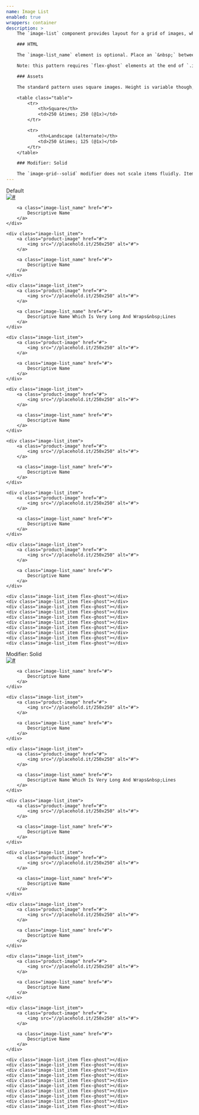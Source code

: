 ```yaml
---
name: Image List
enabled: true
wrappers: container
description: >
    The `image-list` component provides layout for a grid of images, which scale responsively.

    ### HTML

    The `image-list_name` element is optional. Place an `&nbsp;` between the last two words instead of a space to prevent typographic widows.

    Note: this pattern requires `flex-ghost` elements at the end of `.image-list`.

    ### Assets

    The standard pattern uses square images. Height is variable though, so if the situation calls for landscape images use the recommended dimensions.

    <table class="table">
        <tr>
            <th>Square</th>
            <td>250 &times; 250 (@1x)</td>
        </tr>

        <tr>
            <th>Landscape (alternate)</th>
            <td>250 &times; 125 (@1x)</td>
        </tr>
    </table>

    ### Modifier: Solid

    The `image-grid--solid` modifier does not scale items fluidly. Items have a fixed width and will wrap when space for the full item isn't available. Items are centered when this modifier is used.
---
```


<div class="dd-heading">Default</div>

<div class="image-list">
    <div class="image-list_item">
        <a class="product-image" href="#">
            <img src="//placehold.it/250x250" alt="#">
        </a>

        <a class="image-list_name" href="#">
            Descriptive Name
        </a>
    </div>

    <div class="image-list_item">
        <a class="product-image" href="#">
            <img src="//placehold.it/250x250" alt="#">
        </a>

        <a class="image-list_name" href="#">
            Descriptive Name
        </a>
    </div>

    <div class="image-list_item">
        <a class="product-image" href="#">
            <img src="//placehold.it/250x250" alt="#">
        </a>

        <a class="image-list_name" href="#">
            Descriptive Name Which Is Very Long And Wraps&nbsp;Lines
        </a>
    </div>

    <div class="image-list_item">
        <a class="product-image" href="#">
            <img src="//placehold.it/250x250" alt="#">
        </a>

        <a class="image-list_name" href="#">
            Descriptive Name
        </a>
    </div>

    <div class="image-list_item">
        <a class="product-image" href="#">
            <img src="//placehold.it/250x250" alt="#">
        </a>

        <a class="image-list_name" href="#">
            Descriptive Name
        </a>
    </div>

    <div class="image-list_item">
        <a class="product-image" href="#">
            <img src="//placehold.it/250x250" alt="#">
        </a>

        <a class="image-list_name" href="#">
            Descriptive Name
        </a>
    </div>

    <div class="image-list_item">
        <a class="product-image" href="#">
            <img src="//placehold.it/250x250" alt="#">
        </a>

        <a class="image-list_name" href="#">
            Descriptive Name
        </a>
    </div>

    <div class="image-list_item">
        <a class="product-image" href="#">
            <img src="//placehold.it/250x250" alt="#">
        </a>

        <a class="image-list_name" href="#">
            Descriptive Name
        </a>
    </div>

    <div class="image-list_item flex-ghost"></div>
    <div class="image-list_item flex-ghost"></div>
    <div class="image-list_item flex-ghost"></div>
    <div class="image-list_item flex-ghost"></div>
    <div class="image-list_item flex-ghost"></div>
    <div class="image-list_item flex-ghost"></div>
    <div class="image-list_item flex-ghost"></div>
    <div class="image-list_item flex-ghost"></div>
    <div class="image-list_item flex-ghost"></div>
    <div class="image-list_item flex-ghost"></div>
</div>

<div class="dd-heading">Modifier: Solid</div>

<div class="image-list image-list--solid">
    <div class="image-list_item">
        <a class="product-image" href="#">
            <img src="//placehold.it/250x250" alt="#">
        </a>

        <a class="image-list_name" href="#">
            Descriptive Name
        </a>
    </div>

    <div class="image-list_item">
        <a class="product-image" href="#">
            <img src="//placehold.it/250x250" alt="#">
        </a>

        <a class="image-list_name" href="#">
            Descriptive Name
        </a>
    </div>

    <div class="image-list_item">
        <a class="product-image" href="#">
            <img src="//placehold.it/250x250" alt="#">
        </a>

        <a class="image-list_name" href="#">
            Descriptive Name Which Is Very Long And Wraps&nbsp;Lines
        </a>
    </div>

    <div class="image-list_item">
        <a class="product-image" href="#">
            <img src="//placehold.it/250x250" alt="#">
        </a>

        <a class="image-list_name" href="#">
            Descriptive Name
        </a>
    </div>

    <div class="image-list_item">
        <a class="product-image" href="#">
            <img src="//placehold.it/250x250" alt="#">
        </a>

        <a class="image-list_name" href="#">
            Descriptive Name
        </a>
    </div>

    <div class="image-list_item">
        <a class="product-image" href="#">
            <img src="//placehold.it/250x250" alt="#">
        </a>

        <a class="image-list_name" href="#">
            Descriptive Name
        </a>
    </div>

    <div class="image-list_item">
        <a class="product-image" href="#">
            <img src="//placehold.it/250x250" alt="#">
        </a>

        <a class="image-list_name" href="#">
            Descriptive Name
        </a>
    </div>

    <div class="image-list_item">
        <a class="product-image" href="#">
            <img src="//placehold.it/250x250" alt="#">
        </a>

        <a class="image-list_name" href="#">
            Descriptive Name
        </a>
    </div>

    <div class="image-list_item flex-ghost"></div>
    <div class="image-list_item flex-ghost"></div>
    <div class="image-list_item flex-ghost"></div>
    <div class="image-list_item flex-ghost"></div>
    <div class="image-list_item flex-ghost"></div>
    <div class="image-list_item flex-ghost"></div>
    <div class="image-list_item flex-ghost"></div>
    <div class="image-list_item flex-ghost"></div>
    <div class="image-list_item flex-ghost"></div>
    <div class="image-list_item flex-ghost"></div>
</div>
